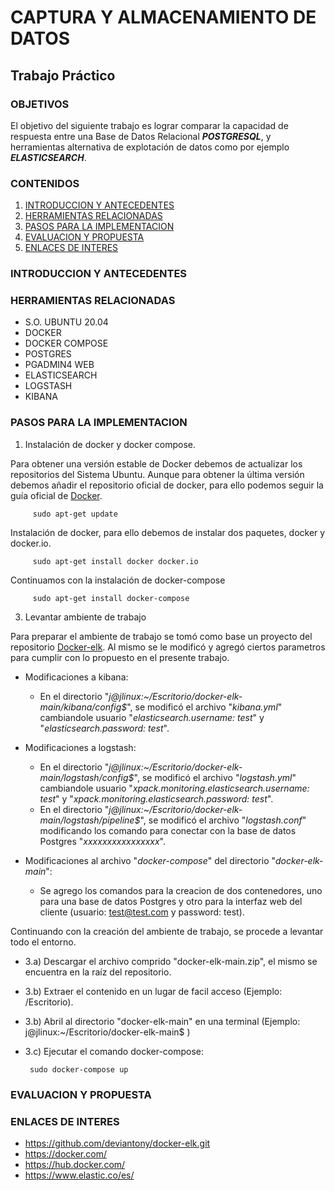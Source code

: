 # CAPTURA Y ALMACENAMIENTO DE DATOS
## Trabajo Práctico
### OBJETIVOS
El objetivo del siguiente trabajo es lograr comparar la capacidad de respuesta entre una Base de Datos Relacional ***POSTGRESQL***, y herramientas alternativa de explotación de datos como por ejemplo ***ELASTICSEARCH***.

### CONTENIDOS

1. [INTRODUCCION Y ANTECEDENTES](#INTRODUCCION-Y-ANTECEDENTES)
2. [HERRAMIENTAS RELACIONADAS](#HERRAMIENTAS-RELACIONADAS)
3. [PASOS PARA LA IMPLEMENTACION](#PASOS-PARA-LA-IMPLEMENTACION)
4. [EVALUACION Y PROPUESTA](#EVALUACION-Y-PROPUESTA)
5. [ENLACES DE INTERES](#ENLACES-DE-INTERES)

### INTRODUCCION Y ANTECEDENTES

### HERRAMIENTAS RELACIONADAS
* S.O. UBUNTU 20.04
* DOCKER
* DOCKER COMPOSE
* POSTGRES
* PGADMIN4 WEB
* ELASTICSEARCH
* LOGSTASH
* KIBANA

### PASOS PARA LA IMPLEMENTACION

1) Instalación de docker  y docker compose.

Para obtener una versión estable de Docker debemos de actualizar los repositorios del Sistema Ubuntu. Aunque para obtener la última         versión debemos añadir el repositorio oficial de docker, para ello podemos seguir la guía oficial de [Docker](http://docker.com).

         sudo apt-get update

Instalación de docker, para ello debemos de instalar dos paquetes, docker y docker.io.

         sudo apt-get install docker docker.io

Continuamos con la instalación de docker-compose

         sudo apt-get install docker-compose

3) Levantar ambiente de trabajo

Para preparar el ambiente de trabajo se tomó como base un proyecto del repositorio [Docker-elk](http://github.com/deviantony/docker-elk.git). Al mismo se le modificó y agregó ciertos parametros para cumplir con lo propuesto en el presente trabajo.

  * Modificaciones a kibana:
    - En el directorio "*j@jlinux:~/Escritorio/docker-elk-main/kibana/config$*", se modificó el archivo "*kibana.yml*" cambiandole usuario "*elasticsearch.username: test*" y "*elasticsearch.password: test*".

  * Modificaciones a logstash:
    - En el directorio "*j@jlinux:~/Escritorio/docker-elk-main/logstash/config$*", se modificó el archivo "*logstash.yml*" cambiandole usuario "*xpack.monitoring.elasticsearch.username: test*" y "*xpack.monitoring.elasticsearch.password: test*".
    - En el directorio "*j@jlinux:~/Escritorio/docker-elk-main/logstash/pipeline$*", se modificó el archivo "*logstash.conf*" modificando los comando para conectar con la base de datos Postgres "*xxxxxxxxxxxxxxxx*".

  * Modificaciones al archivo "*docker-compose*" del directorio "*docker-elk-main*":
    - Se agrego los comandos para la creacion de dos contenedores, uno para una base de datos Postgres y otro para la interfaz web del cliente (usuario: test@test.com y password: test).

Continuando con la creación del ambiente de trabajo, se procede a levantar todo el entorno.

  * 3.a) Descargar el archivo comprido "docker-elk-main.zip", el mismo se encuentra en la raíz del repositorio.
  * 3.b) Extraer el contenido en un lugar de facil acceso (Ejemplo: /Escritorio).
  * 3.b) Abril al directorio "docker-elk-main" en una terminal (Ejemplo: j@jlinux:~/Escritorio/docker-elk-main$ )
  * 3.c) Ejecutar el comando docker-compose:

         sudo docker-compose up

### EVALUACION Y PROPUESTA


### ENLACES DE INTERES

- https://github.com/deviantony/docker-elk.git
- https://docker.com/
- https://hub.docker.com/
- https://www.elastic.co/es/



